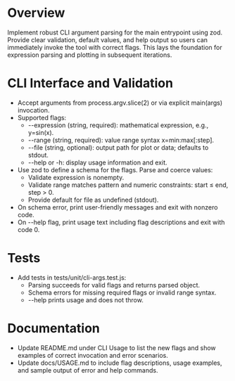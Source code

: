 # Overview
Implement robust CLI argument parsing for the main entrypoint using zod. Provide clear validation, default values, and help output so users can immediately invoke the tool with correct flags. This lays the foundation for expression parsing and plotting in subsequent iterations.

# CLI Interface and Validation
- Accept arguments from process.argv.slice(2) or via explicit main(args) invocation.
- Supported flags:
  - --expression (string, required): mathematical expression, e.g., y=sin(x).
  - --range (string, required): value range syntax x=min:max[:step].
  - --file (string, optional): output path for plot or data; defaults to stdout.
  - --help or -h: display usage information and exit.
- Use zod to define a schema for the flags. Parse and coerce values:
  - Validate expression is nonempty.
  - Validate range matches pattern and numeric constraints: start ≤ end, step > 0.
  - Provide default for file as undefined (stdout).
- On schema error, print user-friendly messages and exit with nonzero code.
- On --help flag, print usage text including flag descriptions and exit with code 0.

# Tests
- Add tests in tests/unit/cli-args.test.js:
  - Parsing succeeds for valid flags and returns parsed object.
  - Schema errors for missing required flags or invalid range syntax.
  - --help prints usage and does not throw.

# Documentation
- Update README.md under CLI Usage to list the new flags and show examples of correct invocation and error scenarios.
- Update docs/USAGE.md to include flag descriptions, usage examples, and sample output of error and help commands.
